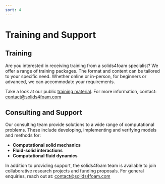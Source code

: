 ```yaml
---
sort: 4
---
```


# Training and Support

## Training

Are you interested in receiving training from a solids4foam specialist? We offer a range of training packages. The format and content can be tailored to your specific need. Whether online or in-person, for beginners or advanced, we can accommodate your requirements.

Take a look at our public [training material](training-material). For more information, contact: contact@solids4foam.com

## Consulting and Support

Our consulting team provide solutions to a wide range of computational problems. These include developing, implementing and verifying models and methods for:

- **Computational solid mechanics**
- **Fluid-solid interactions** 
- **Computational fluid dynamics** 

In addition to providing support, the solids4foam team is available to join collaborative research projects and funding proposals. For general enquiries, reach out at: contact@solids4foam.com

<!-- {% include list.liquid all=true %} -->
